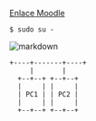 ﻿[Enlace Moodle](https://foro.vozidea.com/f-uploads/2018/06/markdown-icono.png)
```
$ sudo su -
```

![markdown](https://upload.wikimedia.org/wikipedia/commons/thumb/4/48/Markdown-mark.svg/1200px-Markdown-mark.svg.png)

```
+----+-------+----+
     |       |
  +--+--+ +--+--+
  |     | |     |
  | PC1 | | PC2 |
  |     | |     |
  +--+--+ +--+--+
  ```

